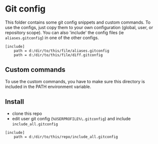 # Git config

This folder contains some git config snippets and custom commands. To use the configs, just copy them to your own configuration (global, user, or repository scope).
You can also 'include' the config files  (ie `aliases.gitconfig`) in one of the other configs.

```gitconfig
[include]
    path = d:/dir/to/this/file/aliases.gitconfig
    path = d:/dir/to/this/file/diff.gitconfig
```

## Custom commands

To use the custom commands, you have to make sure this directory is included in the PATH environment variable.


## Install

- clone this repo
- edit user git config (`%USERPROFILE%\.gitconfig`) and include `include_all.gitconfig`

```gitconfig
[include]
    path = d:/dir/to/this/repo/include_all.gitconfig
``` 